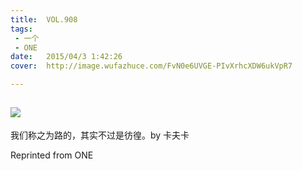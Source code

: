 ```yaml
---
title:	VOL.908
tags:
 - 一个
 - ONE
date:	2015/04/3 1:42:26
cover:	http://image.wufazhuce.com/FvN0e6UVGE-PIvXrhcXDW6ukVpR7

---
```

![](http://image.wufazhuce.com/FvN0e6UVGE-PIvXrhcXDW6ukVpR7)
---

我们称之为路的，其实不过是彷徨。by 卡夫卡
 
Reprinted from ONE
